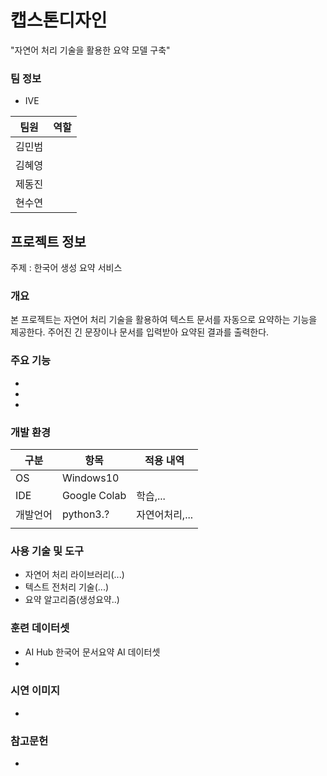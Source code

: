 # 캡스톤디자인

"자연어 처리 기술을 활용한 요약 모델 구축"     
   

### 팀 정보
- IVE

|팀원|역할|
|---|------|
|김민범||
|김혜영||
|제동진||
|현수연||
    
   
## 프로젝트 정보
주제 : 한국어 생성 요약 서비스
    
   
### 개요
본 프로젝트는 자연어 처리 기술을 활용하여 텍스트 문서를 자동으로 요약하는 기능을 제공한다. 주어진 긴 문장이나 문서를 입력받아 요약된 결과를 출력한다.
    

### 주요 기능
-
-
-
   
### 개발 환경
|구분|항목|적용 내역|
|------|---|---|
|OS|Windows10||
|IDE|Google Colab|학습,...|
|개발언어|python3.?|자연어처리,...|
||||

   
### 사용 기술 및 도구
- 자연어 처리 라이브러리(...)
- 텍스트 전처리 기술(...)
- 요약 알고리즘(생성요약..)

### 훈련 데이터셋
- AI Hub 한국어 문서요약 AI 데이터셋
- 

### 시연 이미지
-

### 참고문헌
-
